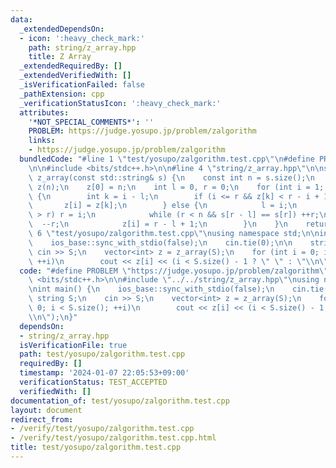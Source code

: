 ```yaml
---
data:
  _extendedDependsOn:
  - icon: ':heavy_check_mark:'
    path: string/z_array.hpp
    title: Z Array
  _extendedRequiredBy: []
  _extendedVerifiedWith: []
  _isVerificationFailed: false
  _pathExtension: cpp
  _verificationStatusIcon: ':heavy_check_mark:'
  attributes:
    '*NOT_SPECIAL_COMMENTS*': ''
    PROBLEM: https://judge.yosupo.jp/problem/zalgorithm
    links:
    - https://judge.yosupo.jp/problem/zalgorithm
  bundledCode: "#line 1 \"test/yosupo/zalgorithm.test.cpp\"\n#define PROBLEM \"https://judge.yosupo.jp/problem/zalgorithm\"\
    \n\n#include <bits/stdc++.h>\n\n#line 4 \"string/z_array.hpp\"\n\nstd::vector<int>\
    \ z_array(const std::string& s) {\n    const int n = s.size();\n    std::vector<int>\
    \ z(n);\n    z[0] = n;\n    int l = 0, r = 0;\n    for (int i = 1; i < n; ++i)\
    \ {\n        int k = i - l;\n        if (i <= r && z[k] < r - i + 1) {\n     \
    \       z[i] = z[k];\n        } else {\n            l = i;\n            if (i\
    \ > r) r = i;\n            while (r < n && s[r - l] == s[r]) ++r;\n          \
    \  --r;\n            z[i] = r - l + 1;\n        }\n    }\n    return z;\n}\n#line\
    \ 6 \"test/yosupo/zalgorithm.test.cpp\"\nusing namespace std;\n\nint main() {\n\
    \    ios_base::sync_with_stdio(false);\n    cin.tie(0);\n\n    string S;\n   \
    \ cin >> S;\n    vector<int> z = z_array(S);\n    for (int i = 0; i < S.size();\
    \ ++i)\n        cout << z[i] << (i < S.size() - 1 ? \" \" : \"\\n\");\n}\n"
  code: "#define PROBLEM \"https://judge.yosupo.jp/problem/zalgorithm\"\n\n#include\
    \ <bits/stdc++.h>\n\n#include \"../../string/z_array.hpp\"\nusing namespace std;\n\
    \nint main() {\n    ios_base::sync_with_stdio(false);\n    cin.tie(0);\n\n   \
    \ string S;\n    cin >> S;\n    vector<int> z = z_array(S);\n    for (int i =\
    \ 0; i < S.size(); ++i)\n        cout << z[i] << (i < S.size() - 1 ? \" \" : \"\
    \\n\");\n}"
  dependsOn:
  - string/z_array.hpp
  isVerificationFile: true
  path: test/yosupo/zalgorithm.test.cpp
  requiredBy: []
  timestamp: '2024-01-07 22:05:53+09:00'
  verificationStatus: TEST_ACCEPTED
  verifiedWith: []
documentation_of: test/yosupo/zalgorithm.test.cpp
layout: document
redirect_from:
- /verify/test/yosupo/zalgorithm.test.cpp
- /verify/test/yosupo/zalgorithm.test.cpp.html
title: test/yosupo/zalgorithm.test.cpp
---
```

